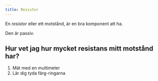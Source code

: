 ```yaml
---
title: Resistor
---
```


En <dfn>resistor</dfn> eller ett motstånd, är en bra komponent att ha.

Den är passiv.

## Hur vet jag hur mycket resistans mitt motstånd har?

1. Mät med en multimeter
2. Lär dig tyda färg-ringarna